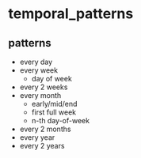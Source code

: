 #   temporal_patterns


##  patterns
*   every day
*   every week
    *   day of week
*   every 2 weeks
*   every month
    *   early/mid/end
    *   first full week
    *   n-th day-of-week
*   every 2 months
*   every year
*   every 2 years